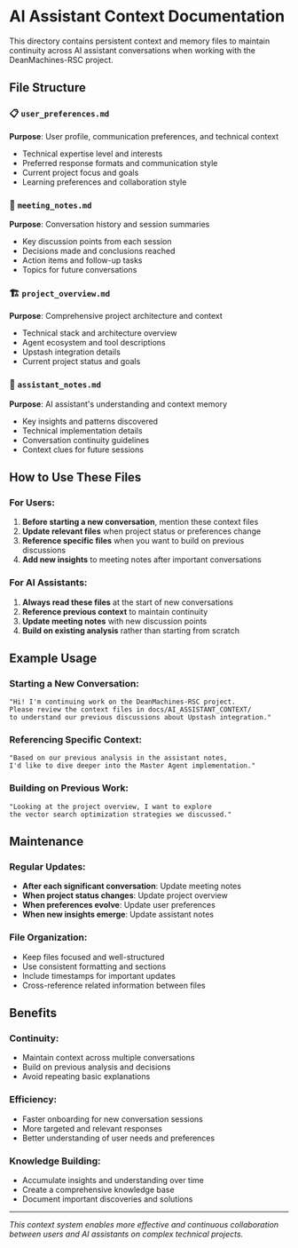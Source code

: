 # AI Assistant Context Documentation

This directory contains persistent context and memory files to maintain continuity across AI assistant conversations when working with the DeanMachines-RSC project.

## File Structure

### 📋 `user_preferences.md`
**Purpose**: User profile, communication preferences, and technical context
- Technical expertise level and interests
- Preferred response formats and communication style
- Current project focus and goals
- Learning preferences and collaboration style

### 📝 `meeting_notes.md`
**Purpose**: Conversation history and session summaries
- Key discussion points from each session
- Decisions made and conclusions reached
- Action items and follow-up tasks
- Topics for future conversations

### 🏗️ `project_overview.md`
**Purpose**: Comprehensive project architecture and context
- Technical stack and architecture overview
- Agent ecosystem and tool descriptions
- Upstash integration details
- Current project status and goals

### 🧠 `assistant_notes.md`
**Purpose**: AI assistant's understanding and context memory
- Key insights and patterns discovered
- Technical implementation details
- Conversation continuity guidelines
- Context clues for future sessions

## How to Use These Files

### For Users:
1. **Before starting a new conversation**, mention these context files
2. **Update relevant files** when project status or preferences change
3. **Reference specific files** when you want to build on previous discussions
4. **Add new insights** to meeting notes after important conversations

### For AI Assistants:
1. **Always read these files** at the start of new conversations
2. **Reference previous context** to maintain continuity
3. **Update meeting notes** with new discussion points
4. **Build on existing analysis** rather than starting from scratch

## Example Usage

### Starting a New Conversation:
```
"Hi! I'm continuing work on the DeanMachines-RSC project. 
Please review the context files in docs/AI_ASSISTANT_CONTEXT/ 
to understand our previous discussions about Upstash integration."
```

### Referencing Specific Context:
```
"Based on our previous analysis in the assistant notes, 
I'd like to dive deeper into the Master Agent implementation."
```

### Building on Previous Work:
```
"Looking at the project overview, I want to explore 
the vector search optimization strategies we discussed."
```

## Maintenance

### Regular Updates:
- **After each significant conversation**: Update meeting notes
- **When project status changes**: Update project overview
- **When preferences evolve**: Update user preferences
- **When new insights emerge**: Update assistant notes

### File Organization:
- Keep files focused and well-structured
- Use consistent formatting and sections
- Include timestamps for important updates
- Cross-reference related information between files

## Benefits

### Continuity:
- Maintain context across multiple conversations
- Build on previous analysis and decisions
- Avoid repeating basic explanations

### Efficiency:
- Faster onboarding for new conversation sessions
- More targeted and relevant responses
- Better understanding of user needs and preferences

### Knowledge Building:
- Accumulate insights and understanding over time
- Create a comprehensive knowledge base
- Document important discoveries and solutions

---

*This context system enables more effective and continuous collaboration between users and AI assistants on complex technical projects.*